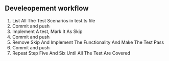 ## Develeopement workflow
1. List All The Test Scenarios in test.ts file
2. Commit and push
3. Implement A test, Mark It As Skip
4. Commit and push
5. Remove Skip And Implement The Functionality And Make The Test Pass
6. Commit and push
7. Repeat Step Five And Six Until All The Test Are Covered


